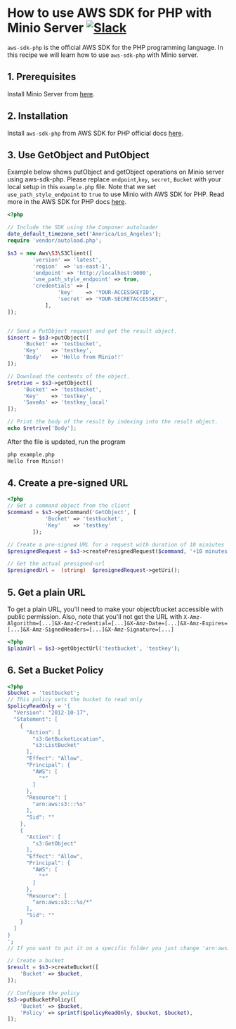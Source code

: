 # How to use AWS SDK for PHP with Minio Server [![Slack](https://slack.minio.io/slack?type=svg)](https://slack.minio.io)

`aws-sdk-php` is the official AWS SDK for the PHP programming language. In this recipe we will learn how to use `aws-sdk-php` with Minio server.

## 1. Prerequisites

Install Minio Server from [here](http://docs.minio.io/docs/minio).

## 2. Installation

Install `aws-sdk-php` from AWS SDK for PHP official docs [here](https://docs.aws.amazon.com/aws-sdk-php/v3/guide/getting-started/installation.html). 

## 3. Use GetObject and PutObject

Example below shows putObject and getObject operations on Minio server using aws-sdk-php. Please replace ``endpoint``,``key``, ``secret``, ``Bucket`` with your local setup in this ``example.php`` file. Note that we set `use_path_style_endpoint` to `true` to use Minio with AWS SDK for PHP. Read more in the AWS SDK for PHP docs [here](http://docs.aws.amazon.com/aws-sdk-php/v3/api/class-Aws.S3.S3Client.html#___construct). 

```php
<?php

// Include the SDK using the Composer autoloader
date_default_timezone_set('America/Los_Angeles');
require 'vendor/autoload.php';

$s3 = new Aws\S3\S3Client([
        'version' => 'latest',
        'region'  => 'us-east-1',
        'endpoint' => 'http://localhost:9000',
        'use_path_style_endpoint' => true,
        'credentials' => [
                'key'    => 'YOUR-ACCESSKEYID',
                'secret' => 'YOUR-SECRETACCESSKEY',
            ],
]);


// Send a PutObject request and get the result object.
$insert = $s3->putObject([
     'Bucket' => 'testbucket',
     'Key'    => 'testkey',
     'Body'   => 'Hello from Minio!!'
]);

// Download the contents of the object.
$retrive = $s3->getObject([
     'Bucket' => 'testbucket',
     'Key'    => 'testkey',
     'SaveAs' => 'testkey_local'
]);

// Print the body of the result by indexing into the result object.
echo $retrive['Body'];
```

After the file is updated, run the program

```sh
php example.php
Hello from Minio!!
```

## 4. Create a pre-signed URL

```php
<?php
// Get a command object from the client
$command = $s3->getCommand('GetObject', [
            'Bucket' => 'testbucket',
            'Key'    => 'testkey'
        ]);

// Create a pre-signed URL for a request with duration of 10 miniutes
$presignedRequest = $s3->createPresignedRequest($command, '+10 minutes');

// Get the actual presigned-url
$presignedUrl =  (string)  $presignedRequest->getUri();
```

## 5. Get a plain URL 

To get a plain URL, you'll need to make your object/bucket accessible with public permission. Also, note that you'll not get the URL with `X-Amz-Algorithm=[...]&X-Amz-Credential=[...]&X-Amz-Date=[...]&X-Amz-Expires=[...]&X-Amz-SignedHeaders=[...]&X-Amz-Signature=[...]`

```php
<?php
$plainUrl = $s3->getObjectUrl('testbucket', 'testkey');
```

## 6. Set a Bucket Policy

```php
<?php
$bucket = 'testbucket';
// This policy sets the bucket to read only
$policyReadOnly = '{
  "Version": "2012-10-17",
  "Statement": [
    {
      "Action": [
        "s3:GetBucketLocation",
        "s3:ListBucket"
      ],
      "Effect": "Allow",
      "Principal": {
        "AWS": [
          "*"
        ]
      },
      "Resource": [
        "arn:aws:s3:::%s"
      ],
      "Sid": ""
    },
    {
      "Action": [
        "s3:GetObject"
      ],
      "Effect": "Allow",
      "Principal": {
        "AWS": [
          "*"
        ]
      },
      "Resource": [
        "arn:aws:s3:::%s/*"
      ],
      "Sid": ""
    }
  ]
}
';
// If you want to put it on a specific folder you just change 'arn:aws:s3:::%s/*' to 'arn:aws:s3:::%s/folder/*'

// Create a bucket
$result = $s3->createBucket([
    'Bucket' => $bucket,
]);

// Configure the policy
$s3->putBucketPolicy([
    'Bucket' => $bucket,
    'Policy' => sprintf($policyReadOnly, $bucket, $bucket),
]);
```
